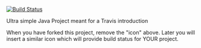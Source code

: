 [![Build Status](https://travis-ci.org/thorchris/travisGettingStarted.svg?branch=master)](https://travis-ci.org/thorchris/travisGettingStarted)

Ultra simple Java Project meant for a Travis introduction

When you have forked this project, remove the "icon" above. Later you will insert a similar icon which will provide build status for YOUR project.
